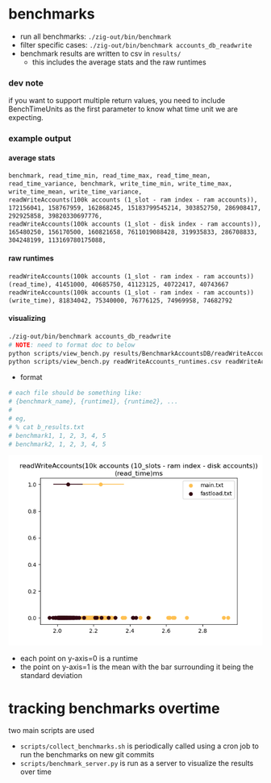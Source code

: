 # benchmarks

- run all benchmarks: `./zig-out/bin/benchmark`
- filter specific cases: `./zig-out/bin/benchmark accounts_db_readwrite`
- benchmark results are written to csv in `results/`
    - this includes the average stats and the raw runtimes

### dev note

if you want to support multiple return values, you need to include BenchTimeUnits as the first parameter
to know what time unit we are expecting.

### example output

#### average stats
```
benchmark, read_time_min, read_time_max, read_time_mean, read_time_variance, benchmark, write_time_min, write_time_max, write_time_mean, write_time_variance,
readWriteAccounts(100k accounts (1_slot - ram index - ram accounts)), 172156041, 158767959, 162868245, 15183799545214, 303852750, 286908417, 292925858, 39820330697776,
readWriteAccounts(100k accounts (1_slot - disk index - ram accounts)), 165480250, 156170500, 160821658, 7611019088428, 319935833, 286708833, 304248199, 113169780175088,
```

#### raw runtimes
```
readWriteAccounts(100k accounts (1_slot - ram index - ram accounts)) (read_time), 41451000, 40685750, 41123125, 40722417, 40743667
readWriteAccounts(100k accounts (1_slot - ram index - ram accounts)) (write_time), 81834042, 75340000, 76776125, 74969958, 74682792
```

#### visualizing

```bash
./zig-out/bin/benchmark accounts_db_readwrite
# NOTE: need to format doc to below
python scripts/view_bench.py results/BenchmarkAccountsDB/readWriteAccounts_runtimes.csv # view runtimes as a charts with one file source
python scripts/view_bench.py readWriteAccounts_runtimes.csv readWriteAccounts_runtimes_2.csv # compare runtimes against two *equivalent* files
```

- format
```bash
# each file should be something like:
# {benchmark_name}, {runtime1}, {runtime2}, ...
#
# eg,
# % cat b_results.txt
# benchmark1, 1, 2, 3, 4, 5
# benchmark2, 1, 2, 3, 4, 5
```

![example_benchmark_viz](imgs/bench_eg.png)
- each point on y-axis=0 is a runtime
- the point on y-axis=1 is the mean with the bar surrounding it being the standard deviation

# tracking benchmarks overtime

two main scripts are used
- `scripts/collect_benchmarks.sh` is periodically called using a cron job to run the benchmarks on new git commits
- `scripts/benchmark_server.py` is run as a server to visualize the results over time
